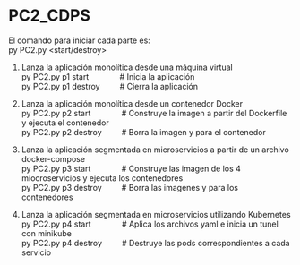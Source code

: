 # PC2_CDPS

El comando para iniciar cada parte es:  
py PC2.py <pX> <start/destroy>

1. Lanza la aplicación monolítica desde una máquina virtual  
   py PC2.py p1 start        &nbsp;&nbsp;&nbsp;&nbsp;&nbsp;&nbsp;&nbsp;&nbsp;&nbsp;&nbsp;&nbsp;&nbsp; # Inicia la aplicación  
   py PC2.py p1 destroy      &nbsp;&nbsp;&nbsp;&nbsp;&nbsp;&nbsp;&nbsp; # Cierra la aplicación

2. Lanza la aplicación monolítica desde un contenedor Docker  
   py PC2.py p2 start         &nbsp;&nbsp;&nbsp;&nbsp;&nbsp;&nbsp;&nbsp;&nbsp;&nbsp;&nbsp;&nbsp;&nbsp; # Construye la imagen a partir del Dockerfile y ejecuta el contenedor  
   py PC2.py p2 destroy       &nbsp;&nbsp;&nbsp;&nbsp;&nbsp;&nbsp;&nbsp;&nbsp;# Borra la imagen y para el contenedor

3. Lanza la aplicación segmentada en microservicios a partir de un archivo docker-compose  
   py PC2.py p3 start           &nbsp;&nbsp;&nbsp;&nbsp;&nbsp;&nbsp;&nbsp;&nbsp;&nbsp;&nbsp;&nbsp;&nbsp;&nbsp;# Construye las imagen de los 4 miocroservicios y ejecuta los contenedores  
   py PC2.py p3 destroy      &nbsp;&nbsp;&nbsp;&nbsp;&nbsp;&nbsp;&nbsp;&nbsp;# Borra las imagenes y para los contenedores

4. Lanza la aplicación segmentada en microservicios utilizando Kubernetes  
   py PC2.py p4 start        &nbsp;&nbsp;&nbsp;&nbsp;&nbsp;&nbsp;&nbsp;&nbsp;&nbsp;&nbsp;&nbsp;&nbsp; # Aplica los archivos yaml e inicia un tunel con minikube  
   py PC2.py p4 destroy       &nbsp;&nbsp;&nbsp;&nbsp;&nbsp;&nbsp;&nbsp;&nbsp;# Destruye las pods correspondientes a cada servicio


